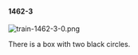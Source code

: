 #### 1462-3
![train-1462-3-0.png](https://github.com/lil-lab/nlvr/raw/master/nlvr/train/images/8/train-1462-3-0.png "train-1462-3-0.png")

There is a box with two black circles.